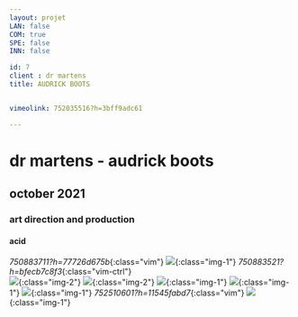 ```yaml
---
layout: projet
LAN: false  
COM: true
SPE: false
INN: false

id: 7
client : dr martens
title: AUDRICK BOOTS


vimeolink: 752035516?h=3bff9adc61

---
```


# dr martens - audrick boots 
## october 2021 
### art direction and production
#### acid 

*750883711?h=77726d675b*{:class="vim"}
![](/assets/projets/AUDRICK_1.jpg){:class="img-1"}
*750883521?h=bfecb7c8f3*{:class="vim-ctrl"}  
![](/assets/projets/AUDRICK_2.jpg){:class="img-2"}
![](/assets/projets/AUDRICK_3.jpg){:class="img-2"}
![](/assets/projets/AUDRICK_4.jpg){:class="img-1"}
![](/assets/projets/AUDRICK_5.png){:class="img-1"}
![](/assets/projets/AUDRICK_6.jpg){:class="img-1"}
*752510601?h=11545fabd7*{:class="vim"}
![](/assets/projets/AUDRICK_7.png){:class="img-1"}
